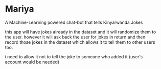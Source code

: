 # Mariya
A Machine-Learning powered chat-bot that tells Kinyarwanda Jokes

this app will have jokes already in the dataset and it will randomize them to the user.
however it will ask back the user for jokes in return and then record those jokes in the dataset which allows it to tell them to other users too.

i need to allow it not to tell the joke to someone who added it (user's account would be needed)

